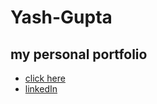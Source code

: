# Yash-Gupta
## my personal portfolio

- [click here](https://yash122005.github.io/Yash-Gupta/)
- [linkedIn](https://www.linkedin.com/in/yash-gupta-8a8594283/)
